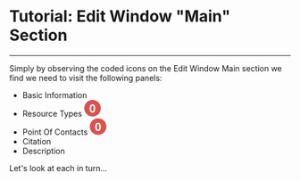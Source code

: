 # Tutorial: Edit Window "Main" Section
---

Simply by observing the coded icons on the <span class="md-window">Edit Window</span> <span class="md-section">Main</span> section we find we need to visit the following panels: 
  * <span class="md-panel">Basic Information</span> <i class="fa fa-asterisk required"> </i>
  * <span class="md-panel">Resource Types</span> ![](/assets/bullets/count-red.png)
  * <span class="md-panel">Point Of Contacts</span> ![](/assets/bullets/count-red.png)
  * <span class="md-panel">Citation</span> <i class="fa fa-asterisk required"> </i>
  * <span class="md-panel">Description</span> <i class="fa fa-asterisk required"> </i>
  
Let's look at each in turn...
